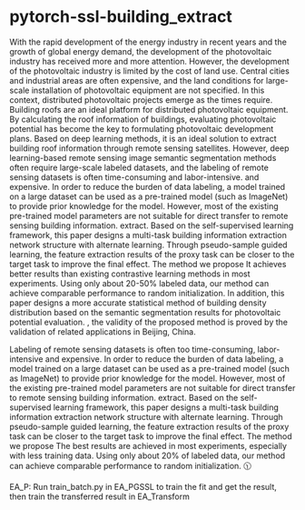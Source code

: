 # pytorch-ssl-building_extract
   With the rapid development of the energy industry in recent years and the growth of global energy demand, the development of the photovoltaic industry has received more and more attention. However, the development of the photovoltaic industry is limited by the cost of land use. Central cities and industrial areas are often expensive, and the land conditions for large-scale installation of photovoltaic equipment are not specified. In this context, distributed photovoltaic projects emerge as the times require. Building roofs are an ideal platform for distributed photovoltaic equipment. By calculating the roof information of buildings, evaluating photovoltaic potential has become the key to formulating photovoltaic development plans. Based on deep learning methods, it is an ideal solution to extract building roof information through remote sensing satellites. However, deep learning-based remote sensing image semantic segmentation methods often require large-scale labeled datasets, and the labeling of remote sensing datasets is often time-consuming and labor-intensive. and expensive. In order to reduce the burden of data labeling, a model trained on a large dataset can be used as a pre-trained model (such as ImageNet) to provide prior knowledge for the model. However, most of the existing pre-trained model parameters are not suitable for direct transfer to remote sensing building information. extract. Based on the self-supervised learning framework, this paper designs a multi-task building information extraction network structure with alternate learning. Through pseudo-sample guided learning, the feature extraction results of the proxy task can be closer to the target task to improve the final effect. The method we propose It achieves better results than existing contrastive learning methods in most experiments. Using only about 20-50% labeled data, our method can achieve comparable performance to random initialization. In addition, this paper designs a more accurate statistical method of building density distribution based on the semantic segmentation results for photovoltaic potential evaluation. , the validity of the proposed method is proved by the validation of related applications in Beijing, China.
   

   Labeling of remote sensing datasets is often too time-consuming, labor-intensive and expensive. In order to reduce the burden of data labeling, a model trained on a large dataset can be used as a pre-trained model (such as ImageNet) to provide prior knowledge for the model. However, most of the existing pre-trained model parameters are not suitable for direct transfer to remote sensing building information. extract. Based on the self-supervised learning framework, this paper designs a multi-task building information extraction network structure with alternate learning. Through pseudo-sample guided learning, the feature extraction results of the proxy task can be closer to the target task to improve the final effect. The method we propose The best results are achieved in most experiments, especially with less training data. Using only about 20% of labeled data, our method can achieve comparable performance to random initialization. :clock1130:


EA_P:
Run train_batch.py in EA_PGSSL to train the fit and get the result, then train the transferred result in EA_Transform
